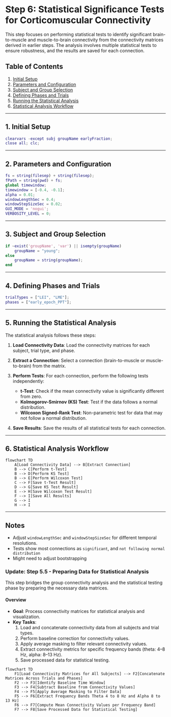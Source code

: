 # Step 6: Statistical Significance Tests for Corticomuscular Connectivity

This step focuses on performing statistical tests to identify significant brain-to-muscle and muscle-to-brain connectivity from the connectivity matrices derived in earlier steps. The analysis involves multiple statistical tests to ensure robustness, and the results are saved for each connection.

## Table of Contents
1. [Initial Setup](#initial-setup)
2. [Parameters and Configuration](#parameters-and-configuration)
3. [Subject and Group Selection](#subject-and-group-selection)
4. [Defining Phases and Trials](#defining-phases-and-trials)
5. [Running the Statistical Analysis](#running-the-statistical-analysis)
6. [Statistical Analysis Workflow](#statistical-analysis-workflow)

---

## 1. Initial Setup

```matlab
clearvars -except subj groupName earlyFraction;
close all; clc;
```

---

## 2. Parameters and Configuration

```matlab
fs = string(filesep) + string(filesep);
fPath = string(pwd) + fs;
global timewindow;
timewindow = [-0.4, -0.1];
alpha = 0.01;
windowLengthSec = 0.4;
windowStepSizeSec = 0.02;
GUI_MODE = 'nogui';
VERBOSITY_LEVEL = 0;
```

---

## 3. Subject and Group Selection

```matlab
if ~exist('groupName', 'var') || isempty(groupName)
    groupName = "young";
else
    groupName = string(groupName);
end
```

---

## 4. Defining Phases and Trials

```matlab
trialTypes = ["LEI", "LME"];
phases = ["early_epoch_PPT"];
```

---

## 5. Running the Statistical Analysis

The statistical analysis follows these steps:

1. **Load Connectivity Data**: Load the connectivity matrices for each subject, trial type, and phase.

2. **Extract a Connection**: Select a connection (brain-to-muscle or muscle-to-brain) from the matrix.

3. **Perform Tests**: For each connection, perform the following tests independently:
    - **t-Test**: Check if the mean connectivity value is significantly different from zero.
    - **Kolmogorov-Smirnov (KS) Test**: Test if the data follows a normal distribution.
    - **Wilcoxon Signed-Rank Test**: Non-parametric test for data that may not follow a normal distribution.

4. **Save Results**: Save the results of all statistical tests for each connection.

---

## 6. Statistical Analysis Workflow

```mermaid
flowchart TD
    A[Load Connectivity Data] --> B[Extract Connection]
    B --> C[Perform t-Test]
    B --> D[Perform KS Test]
    B --> E[Perform Wilcoxon Test]
    C --> F[Save t-Test Result]
    D --> G[Save KS Test Result]
    E --> H[Save Wilcoxon Test Result]
    F --> I[Save All Results]
    G --> I
    H --> I
```

---

## Notes

- Adjust `windowLengthSec` and `windowStepSizeSec` for different temporal resolutions.
- Tests show most connections as `significant`, and `not following normal distribution`
- Might need to adjust bootstrapping






### Update: Step 5.5 - Preparing Data for Statistical Analysis

This step bridges the group connectivity analysis and the statistical testing phase by preparing the necessary data matrices.

#### Overview

- **Goal**: Process connectivity matrices for statistical analysis and visualization.
- **Key Tasks**:
  1. Load and concatenate connectivity data from all subjects and trial types.
  2. Perform baseline correction for connectivity values.
  3. Apply average masking to filter relevant connectivity values.
  4. Extract connectivity metrics for specific frequency bands (theta: 4–8 Hz, alpha: 8–13 Hz).
  5. Save processed data for statistical testing.

```mermaid
flowchart TD
    F1[Load Connectivity Matrices for All Subjects] --> F2[Concatenate Matrices Across Trials and Phases]
    F2 --> F3[Identify Baseline Time Window]
    F3 --> F4[Subtract Baseline from Connectivity Values]
    F4 --> F5[Apply Average Masking to Filter Data]
    F5 --> F6[Extract Frequency Bands Theta 4 to 8 Hz and Alpha 8 to 13 Hz]
    F6 --> F7[Compute Mean Connectivity Values per Frequency Band]
    F7 --> F8[Save Processed Data for Statistical Testing]
